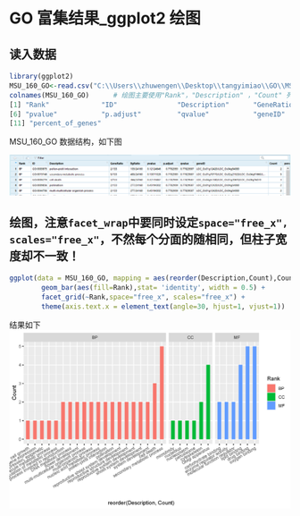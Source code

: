 
# GO 富集结果_ggplot2 绘图   

## 读入数据
```r
library(ggplot2)
MSU_160_GO<-read.csv("C:\\Users\\zhuwengen\\Desktop\\tangyimiao\\GO\\MSU_160_GO.csv",stringsAsFactors = TRUE)
colnames(MSU_160_GO)      # 绘图主要使用"Rank"，"Description" ，"Count" 列
[1] "Rank"             "ID"               "Description"      "GeneRatio"        "BgRatio"         
[6] "pvalue"           "p.adjust"         "qvalue"           "geneID"           "Count"           
[11] "percent_of_genes"
```

MSU_160_GO 数据结构，如下图 
  
![](../picture/MSU_160_GO.png)      

## 绘图，注意`facet_wrap`中要同时设定`space="free_x", scales="free_x"`，不然每个分面的随相同，但柱子宽度却不一致！
```r
ggplot(data = MSU_160_GO, mapping = aes(reorder(Description,Count),Count, fill=Rank)) +   # 按Count大小排序，此处为从小到大排序
        geom_bar(aes(fill=Rank),stat= 'identity', width = 0.5) +
        facet_grid(~Rank,space="free_x", scales="free_x") + 
        theme(axis.text.x = element_text(angle=30, hjust=1, vjust=1))   # 换个角度显示，angle是控制刻度标签显示的角度 
```

结果如下
![](../picture/GO_160_BP_CC_MF.png)      









































































